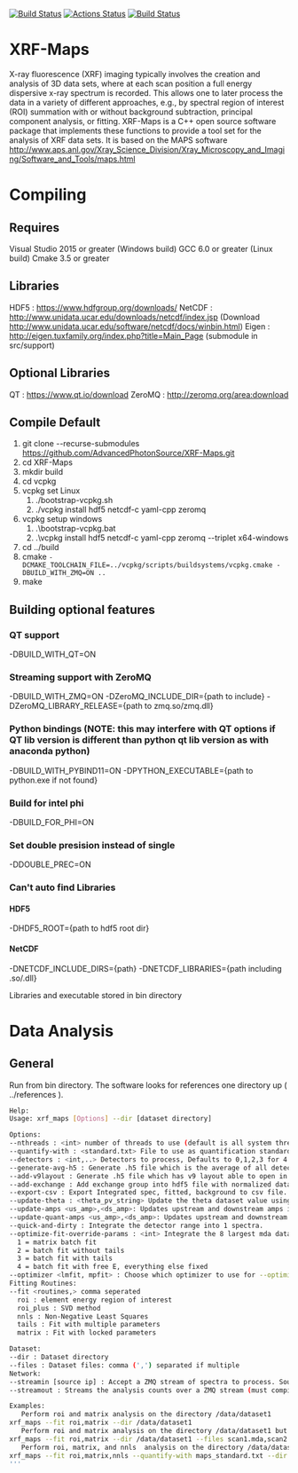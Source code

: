 [![Build Status](https://travis-ci.org/aglowacki/XRF-Maps.svg?branch=master)](https://travis-ci.org/aglowacki/XRF-Maps)
[![Actions Status](https://github.com/aglowacki/XRF-Maps/workflows/CMake/badge.svg)](https://github.com/aglowacki/XRF-Maps/actions)
[![Build Status](https://dev.azure.com/aglow/XRF-Maps/_apis/build/status/aglowacki.XRF-Maps?branchName=master)](https://dev.azure.com/aglow/XRF-Maps/_build/latest?definitionId=2&branchName=master)

# XRF-Maps

X-ray fluorescence (XRF) imaging typically involves the creation and analysis of 3D data sets, where at each scan position a full energy dispersive x-ray spectrum is recorded. This allows one to later process the data in a variety of different approaches, e.g., by spectral region of interest (ROI) summation with or without background subtraction, principal component analysis, or fitting. XRF-Maps is a C++ open source software package that implements these functions to provide a tool set for the analysis of XRF data sets. It is based on the MAPS software http://www.aps.anl.gov/Xray_Science_Division/Xray_Microscopy_and_Imaging/Software_and_Tools/maps.html

# Compiling

## Requires

Visual Studio 2015 or greater (Windows build)
GCC 6.0 or greater (Linux build)
Cmake 3.5 or greater

## Libraries

HDF5 : https://www.hdfgroup.org/downloads/
NetCDF : http://www.unidata.ucar.edu/downloads/netcdf/index.jsp (Download http://www.unidata.ucar.edu/software/netcdf/docs/winbin.html)
Eigen : http://eigen.tuxfamily.org/index.php?title=Main_Page (submodule in src/support)

## Optional Libraries

QT : https://www.qt.io/download
ZeroMQ : http://zeromq.org/area:download

## Compile Default

1) git clone --recurse-submodules https://github.com/AdvancedPhotonSource/XRF-Maps.git
2) cd XRF-Maps
3) mkdir build
4) cd vcpkg
5) vcpkg set Linux
   1) ./bootstrap-vcpkg.sh
   2) ./vcpkg install hdf5 netcdf-c yaml-cpp zeromq
6) vcpkg setup windows
   1) .\bootstrap-vcpkg.bat
   2) .\vcpkg install hdf5 netcdf-c yaml-cpp zeromq --triplet x64-windows
7) cd ../build
8) cmake `-DCMAKE_TOOLCHAIN_FILE=../vcpkg/scripts/buildsystems/vcpkg.cmake -DBUILD_WITH_ZMQ=ON ..`
9) make

## Building optional features

### QT support

-DBUILD_WITH_QT=ON

### Streaming support with ZeroMQ

-DBUILD_WITH_ZMQ=ON -DZeroMQ_INCLUDE_DIR={path to include} -DZeroMQ_LIBRARY_RELEASE={path to zmq.so/zmq.dll}

### Python bindings (NOTE: this may interfere with QT options if QT lib version is different than python qt lib version as with anaconda python)

-DBUILD_WITH_PYBIND11=ON
-DPYTHON_EXECUTABLE={path to python.exe if not found}

### Build for intel phi

-DBUILD_FOR_PHI=ON

### Set double presision instead of single

-DDOUBLE_PREC=ON

### Can't auto find Libraries

#### HDF5

-DHDF5_ROOT={path to hdf5 root dir}

#### NetCDF

-DNETCDF_INCLUDE_DIRS={path} -DNETCDF_LIBRARIES={path including .so/.dll}

Libraries and executable stored in bin directory

# Data Analysis

## General
Run from bin directory. The software looks for references one directory up ( ../references ). 
```bash
Help:
Usage: xrf_maps [Options] --dir [dataset directory]

Options:
--nthreads : <int> number of threads to use (default is all system threads)
--quantify-with : <standard.txt> File to use as quantification standard
--detectors : <int,..> Detectors to process, Defaults to 0,1,2,3 for 4 detector
--generate-avg-h5 : Generate .h5 file which is the average of all detectors .h50 - h.53 or range specified.
--add-v9layout : Generate .h5 file which has v9 layout able to open in IDL MAPS software.
--add-exchange : Add exchange group into hdf5 file with normalized data.
--export-csv : Export Integrated spec, fitted, background to csv file.
--update-theta : <theta_pv_string> Update the theta dataset value using theta_pv_string as new pv string ref.
--update-amps <us_amp>,<ds_amp>: Updates upstream and downstream amps if they changed inbetween scans.
--update-quant-amps <us_amp>,<ds_amp>: Updates upstream and downstream amps for quantification if they changed inbetween scans.
--quick-and-dirty : Integrate the detector range into 1 spectra.
--optimize-fit-override-params : <int> Integrate the 8 largest mda datasets and fit with multiple params.
  1 = matrix batch fit
  2 = batch fit without tails
  3 = batch fit with tails
  4 = batch fit with free E, everything else fixed
--optimizer <lmfit, mpfit> : Choose which optimizer to use for --optimize-fit-override-params or matrix fit routine
Fitting Routines:
--fit <routines,> comma seperated
  roi : element energy region of interest
  roi_plus : SVD method
  nnls : Non-Negative Least Squares
  tails : Fit with multiple parameters
  matrix : Fit with locked parameters

Dataset:
--dir : Dataset directory
--files : Dataset files: comma (',') separated if multiple
Network:
--streamin [source ip] : Accept a ZMQ stream of spectra to process. Source ip defaults to localhost (must compile with -DBUILD_WITH_ZMQ option)
--streamout : Streams the analysis counts over a ZMQ stream (must compile with -DBUILD_WITH_ZMQ option)

Examples:
   Perform roi and matrix analysis on the directory /data/dataset1
xrf_maps --fit roi,matrix --dir /data/dataset1
   Perform roi and matrix analysis on the directory /data/dataset1 but only process scan1 and scan2
xrf_maps --fit roi,matrix --dir /data/dataset1 --files scan1.mda,scan2.mda
   Perform roi, matrix, and nnls  analysis on the directory /data/dataset1, use maps_standard.txt information for quantification
xrf_maps --fit roi,matrix,nnls --quantify-with maps_standard.txt --dir /data/dataset1
'''